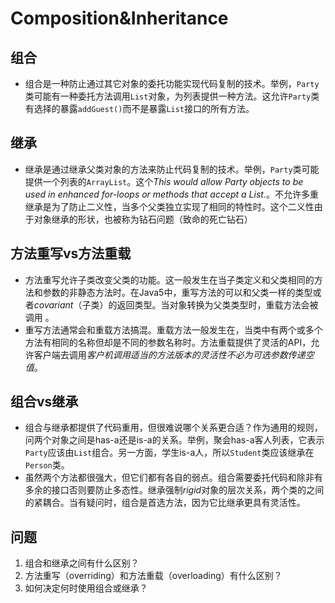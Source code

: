 # Composition&Inheritance

## 组合

+ 组合是一种防止通过其它对象的委托功能实现代码复制的技术。举例，`Party`类可能有一种委托方法调用`List`对象，为列表提供一种方法。这允许`Party`类有选择的暴露`addGuest()`而不是暴露`List`接口的所有方法。

## 继承

+ 继承是通过继承父类对象的方法来防止代码复制的技术。举例，`Party`类可能提供一个列表的`ArrayList`。这个*This would allow Party objects to be used in enhanced for-loops or methods that accept a List.*。不允许多重继承是为了防止二义性，当多个父类独立实现了相同的特性时。这个二义性由于对象继承的形状，也被称为钻石问题（致命的死亡钻石）

## 方法重写vs方法重载

+ 方法重写允许子类改变父类的功能。这一般发生在当子类定义和父类相同的方法和参数的非静态方法时。在Java5中，重写方法的可以和父类一样的类型或者*covariant*（子类）的返回类型。当对象转换为父类类型时，重载方法会被调用 。
+ 重写方法通常会和重载方法搞混。重载方法一般发生在，当类中有两个或多个方法有相同的名称但却是不同的参数名称时。方法重载提供了灵活的API，允许客户端去调用*客户机调用适当的方法版本的灵活性不必为可选参数传递空值*。

## 组合vs继承

+ 组合与继承都提供了代码重用，但很难说哪个关系更合适？作为通用的规则，问两个对象之间是has-a还是is-a的关系。举例，聚会has-a客人列表，它表示`Party`应该由`List`组合。另一方面，学生is-a人，所以`Student`类应该继承在`Person`类。
+ 虽然两个方法都很强大，但它们都有各自的弱点。组合需要委托代码和除非有多余的接口否则要防止多态性。继承强制*rigid*对象的层次关系，两个类的之间的紧耦合。当有疑问时，组合是首选方法，因为它比继承更具有灵活性。

## 问题

1. 组合和继承之间有什么区别？
2. 方法重写（overriding）和方法重载（overloading）有什么区别？
3. 如何决定何时使用组合或继承？